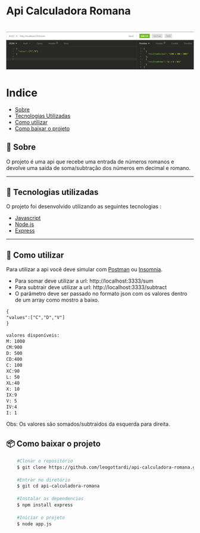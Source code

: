 

# Api Calculadora Romana
<h1>
<img src="https://raw.githubusercontent.com/leogottardi/api-calculadora-romana/main/.github/api-calculadora.png">
</h1>

# Indice
- [Sobre](#-sobre)
- [Tecnologias Utilizadas](#-tecnologias-utilizadas)
- [Como utilizar](#-como-utilizar)
- [Como baixar o projeto](#-como-baixar-o-projeto)


## 📑 Sobre

O projeto é uma api que recebe uma entrada de números romanos e devolve uma saida de soma/subtração dos números em decimal e romano.

---

## 🚀 Tecnologias utilizadas

O projeto foi desenvolvido utilizando as seguintes tecnologias :

- [Javascript](https://developer.mozilla.org/pt-BR/docs/Web/JavaScript)
- [Node.js](https://nodejs.dev/)
- [Express](https://expressjs.com/pt-br/)
---
## 📓 Como utilizar
  Para utilizar a api você deve simular com [Postman](https://www.postman.com/) ou [Insomnia](https://insomnia.rest/).
  
 - Para somar deve utilizar a url: http://localhost:3333/sum
 - Para subtrair deve utilizar a url: http://localhost:3333/subtract
 - O parâmetro deve ser passado no formato json com os valores dentro de um array como mostro a baixo. 
  ```
  {
  "values":["C","D","V"]
  }
  
  valores disponíveis:
  M: 1000
  CM:900
  D: 500
  CD:400
  C: 100
  XC:90
  L: 50
  XL:40
  X: 10
  IX:9
  V: 5
  IV:4
  I: 1
  
  ```
  Obs: Os valores são somados/subtraidos da esquerda para direita.
## 📦 Como baixar o projeto
```bash
    #Clonar o repositório
    $ git clone https://github.com/leogottardi/api-calculadora-romana.git

    #Entrar no diretório
    $ git cd api-calculadora-romana

    #Instalar as dependencias
    $ npm install express

    #Iniciar o projeto
    $ node app.js
```
